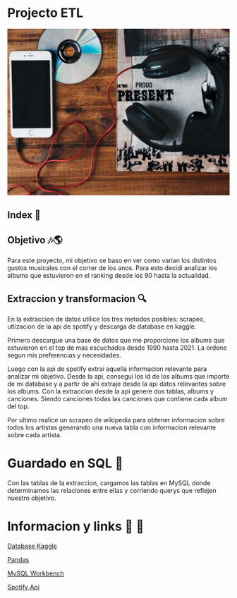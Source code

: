 # Projecto ETL

![Portada](/img/portada.jpg)

## Index 🤘




## Objetivo 🎶🌎

Para este proyecto, mi objetivo se baso en ver como varian los distintos gustos musicales con el correr de los anos. Para esto decidi analizar los albums que estuvieron en el ranking desde los 90 hasta la actualidad.

## Extraccion y transformacion 🔍

En la extraccion de datos utilice los tres metodos posibles: scrapeo, utlizacion de la api de spotify y descarga de database en kaggle.

Primero descargue una base de datos que me proporcione los albums que estuvieron en el top de mas escuchados desde 1990 hasta 2021. La ordene segun mis preferencias y necesidades.

Luego con la api de spotify extrai aquella informacion relevante para analizar mi objetivo. Desde la api, consegui los id de los albums que importe de mi database y a partir de ahi extraje desde la api datos relevantes sobre los albums. Con la extraccion desde la api genere dos tablas, albums y canciones. Siendo canciones todas las canciones que contiene cada album del top.

Por ultimo realice un scrapeo de wikipedia para obtener informacion sobre todos los artistas generando una nueva tabla con informacion relevante sobre cada artista.


# Guardado en SQL 🐬

Con las tablas de la extraccion, cargamos las tablas en MySQL donde determinamos las relaciones entre ellas y corriendo querys que reflejen nuestro objetivo.

# Informacion y links  📂 🔗

[Database Kaggle](https://www.kaggle.com/datasets/nickadair44/top-10-annual-best-selling-albums-by-length)

[Pandas](https://pandas.pydata.org/)

[MySQL Workbench](https://www.mysql.com/products/workbench/)

[Spotify Api](https://developer.spotify.com/documentation/web-api)



